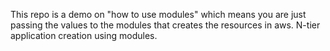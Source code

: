 This repo is a demo on "how to use modules" which means you are just passing the values to the modules that creates the resources in aws.
N-tier application creation using modules.
